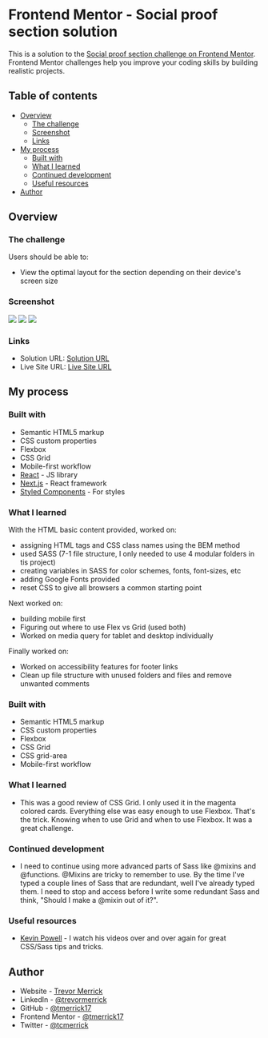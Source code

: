 # Frontend Mentor - Social proof section solution

This is a solution to the [Social proof section challenge on Frontend Mentor](https://www.frontendmentor.io/challenges/social-proof-section-6e0qTv_bA). Frontend Mentor challenges help you improve your coding skills by building realistic projects. 

## Table of contents

- [Overview](#overview)
  - [The challenge](#the-challenge)
  - [Screenshot](#screenshot)
  - [Links](#links)
- [My process](#my-process)
  - [Built with](#built-with)
  - [What I learned](#what-i-learned)
  - [Continued development](#continued-development)
  - [Useful resources](#useful-resources)
- [Author](#author)

## Overview

### The challenge

Users should be able to:

- View the optimal layout for the section depending on their device's screen size

### Screenshot

![](/design/screenshot-mobile-top.jpg)
![](/design/screenshot-mobile-bottom.jpg)
![](/design/screenshot-desktop.jpg)

### Links

- Solution URL: [Solution URL](https://your-solution-url.com)
- Live Site URL: [Live Site URL](https://tmerrick17.github.io/social-proof-section/)

## My process

### Built with

- Semantic HTML5 markup
- CSS custom properties
- Flexbox
- CSS Grid
- Mobile-first workflow
- [React](https://reactjs.org/) - JS library
- [Next.js](https://nextjs.org/) - React framework
- [Styled Components](https://styled-components.com/) - For styles

### What I learned

With the HTML basic content provided, worked on:
  - assigning HTML tags and CSS class names using the BEM method
  - used SASS (7-1 file structure, I only needed to use 4 modular folders in tis project)
  - creating variables in SASS for color schemes, fonts, font-sizes, etc
  - adding Google Fonts provided
  - reset CSS to give all browsers a common starting point

Next worked on:
  - building mobile first
  - Figuring out where to use Flex vs Grid (used both)
  - Worked on media query for tablet and desktop individually

Finally worked on:
  - Worked on accessibility features for footer links
  - Clean up file structure with unused folders and files and remove unwanted comments

### Built with

- Semantic HTML5 markup
- CSS custom properties
- Flexbox
- CSS Grid
- CSS grid-area
- Mobile-first workflow

### What I learned

- This was a good review of CSS Grid.  I only used it in the magenta colored cards.  Everything else was easy enough to use Flexbox.  That's the trick.  Knowing when to use Grid and when to use Flexbox.  It was a great challenge.

### Continued development

- I need to continue using more advanced parts of Sass like @mixins and @functions.  @Mixins are tricky to remember to use.  By the time I've typed a couple lines of Sass that are redundant, well I've already typed them.  I need to stop and access before I write some redundant Sass and think, "Should I make a @mixin out of it?".

### Useful resources

- [Kevin Powell](https://www.youtube.com/channel/UCJZv4d5rbIKd4QHMPkcABCw) - I watch his videos over and over again for great CSS/Sass tips and tricks.

## Author

- Website - [Trevor Merrick](https://trevormerrick.com)
- LinkedIn - [@trevormerrick](https://www.linkedin.com/in/trevormerrick/)
- GitHub - [@tmerrick17](https://github.com/tmerrick17/)
- Frontend Mentor - [@tmerrick17](https://www.frontendmentor.io/profile/tmerrick17)
- Twitter - [@tcmerrick](https://www.twitter.com/tcmerrick)



